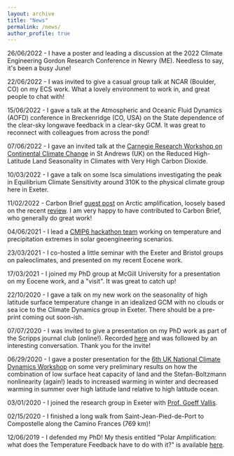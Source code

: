 ```yaml
---
layout: archive
title: "News"
permalink: /news/
author_profile: true
---
```


26/06/2022 - I have a poster and leading a discussion at the 2022 Climate Engineering Gordon Research Conference in Newry (ME). Needless to say, it's been a busy June!

22/06/2022 - I was invited to give a casual group talk at NCAR (Boulder, CO) on my ECS work. What a lovely environment to work in, and great people to chat with!

15/06/2022 - I gave a talk at the Atmospheric and Oceanic Fluid Dynamics (AOFD) conference in Breckenridge (CO, USA) on the State dependence of the clear-sky longwave feedback in a clear-sky GCM. It was great to reconnect with colleagues from across the pond!

07/06/2022 - I gave an invited talk at the [Carnegie Research Workshop on Continental Climate Change](https://sites.google.com/tcd.ie/continental-climate-change/home) in St Andrews (UK) on the Reduced High-Latitude Land Seasonality in Climates with Very High Carbon Dioxide.

10/03/2022 - I gave a talk on some Isca simulations investigating the peak in Equilibrium Climate Sensitivity around 310K to the physical climate group here in Exeter.

11/02/2022 - Carbon Brief [guest post](https://www.carbonbrief.org/guest-post-why-does-the-arctic-warm-faster-than-the-rest-of-the-planet) on Arctic amplification, loosely based on the recent [review](https://www.frontiersin.org/articles/10.3389/feart.2021.758361/full). I am very happy to have contributed to Carbon Brief, who generally do great work!

04/06/2021 - I lead a [CMIP6 hackathon team](https://cmip6moap.github.io/projects/06-turning-down-sun-and-stratospheric-sulfate-injection/) working on temperature and precipitation extremes in solar geoengineering scenarios. 

23/03/2021 - I co-hosted a little seminar with the Exeter and Bristol groups on paleoclimates, and presented on my recent Eocene work.

17/03/2021 - I joined my PhD group at McGill University for a presentation on my Eocene work, and a "visit". It was great to catch up!

22/10/2020 - I gave a talk on my new work on the seasonality of high latitude surface temperature change in an idealized GCM with no clouds or sea ice to the Climate Dynamics group in Exeter. There should be a pre-print coming out soon-ish.

07/07/2020 - I was invited to give a presentation on my PhD work as part of the Scripps journal club (online!). Recorded <a href='https://www.youtube.com/watch?v=8Q93JCzOlzY'>here</a> and was followed by an interesting conversation. Thank you for the invite!

06/29/2020 - I gave a poster presentation for the <a href="https://sites.google.com/cam.ac.uk/climatedynamics/home">6th UK National Climate Dynamics Workshop</a> on some very preliminary results on how the combination of low surface heat capacity of land and the Stefan-Boltzmann nonlinearity (again!) leads to increased warming in winter and decreased warming in summer over high latitude land relative to high latitude ocean.

03/01/2020 - I joined the research group in Exeter with <a href="http://empslocal.ex.ac.uk/people/staff/gv219/">Prof. Goeff Vallis</a>.

02/15/2020 - I finished a long walk from Saint-Jean-Pied-de-Port to Compostelle along the Camino Frances (769 km)!

12/06/2019 - I defended my PhD! My thesis entitled "Polar Amplification: what does the Temperature Feedback have to do with it?" is available <a href="https://escholarship.mcgill.ca/concern/theses/ww72bh08q">here</a>.
